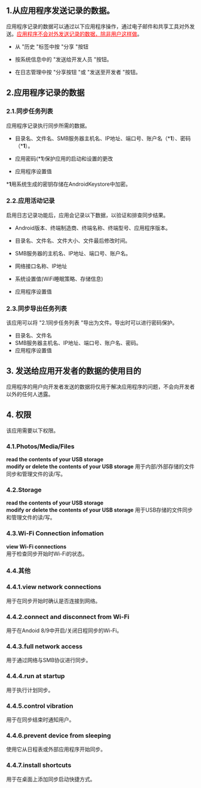  ## 1.从应用程序发送记录的数据。

应用程序记录的数据可以通过以下应用程序操作，通过电子邮件和共享工具对外发送。<span style="color: red;"><u>应用程序不会对外发送记录的数据，除非用户这样做</u></span>。

- 从 "历史 "标签中按 "分享 "按钮

- 按系统信息中的 "发送给开发人员 "按钮。

- 在日志管理中按 "分享按钮 "或 "发送至开发者 "按钮。

## 2.应用程序记录的数据

### 2.1.同步任务列表

应用程序记录执行同步所需的数据。

- 目录名、文件名、SMB服务器主机名、IP地址、端口号、账户名（***1**）、密码（***1**）。

- 应用密码(***1**)保护应用的启动和设置的更改

- 应用程序设置值

***1**用系统生成的密钥存储在AndroidKeystore中加密。

 

### 2.2.应用活动记录

启用日志记录功能后，应用会记录以下数据，以验证和排查同步结果。

- Android版本、终端制造商、终端名称、终端型号、应用程序版本。

- 目录名、文件名、文件大小、文件最后修改时间。

- SMB服务器的主机名、IP地址、端口号、账户名。

- 网络接口名称、IP地址

- 系统设置值(WiFi睡眠策略、存储信息)

- 应用程序设置值

### 2.3.同步导出任务列表

该应用可以将 "2.1同步任务列表 "导出为文件。导出时可以进行密码保护。

- 目录名、文件名
- SMB服务器主机名、IP地址、端口号、账户名、密码。
- 应用程序设置值 

## 3. 发送给应用开发者的数据的使用目的

应用程序的用户向开发者发送的数据将仅用于解决应用程序的问题，不会向开发者以外的任何人透露。

## 4. 权限

该应用需要以下权限。

### 4.1.Photos/Media/Files

**read the contents of your USB storage  
modify or delete the contents of your USB storage** 
用于内部/外部存储的文件同步和管理文件的读/写。

### 4.2.Storage

**read the contents of your USB storage  
modify or delete the contents of your USB storage** 
用于USB存储的文件同步和管理文件的读/写。

### 4.3.Wi-Fi Connection infomation

**view Wi-Fi connections**  
用于检查同步开始时Wi-Fi的状态。

### 4.4.其他

### 4.4.1.view network connections

用于在同步开始时确认是否连接到网络。

### 4.4.2.connect and disconnect from Wi-Fi

用于在Andoid 8/9中开启/关闭日程同步的Wi-Fi。

### 4.4.3.full network access

用于通过网络与SMB协议进行同步。

### 4.4.4.run at startup

用于执行计划同步。

### 4.4.5.control vibration

用于在同步结束时通知用户。

### 4.4.6.prevent device from sleeping

使用它从日程表或外部应用程序开始同步。

### 4.4.7.install shortcuts

用于在桌面上添加同步启动快捷方式。

 

 